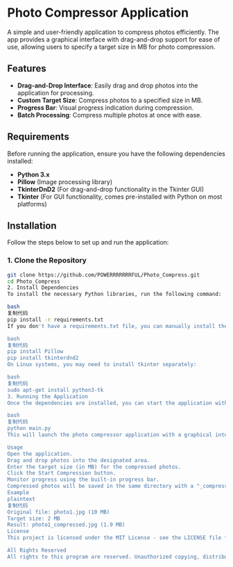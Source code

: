 # Photo Compressor Application

A simple and user-friendly application to compress photos efficiently. The app provides a graphical interface with drag-and-drop support for ease of use, allowing users to specify a target size in MB for photo compression.

## Features

- **Drag-and-Drop Interface**: Easily drag and drop photos into the application for processing.
- **Custom Target Size**: Compress photos to a specified size in MB.
- **Progress Bar**: Visual progress indication during compression.
- **Batch Processing**: Compress multiple photos at once with ease.

## Requirements

Before running the application, ensure you have the following dependencies installed:

- **Python 3.x**
- **Pillow** (Image processing library)
- **TkinterDnD2** (For drag-and-drop functionality in the Tkinter GUI)
- **Tkinter** (For GUI functionality, comes pre-installed with Python on most platforms)

## Installation

Follow the steps below to set up and run the application:

### 1. Clone the Repository

```bash
git clone https://github.com/POWERRRRRRRFUL/Photo_Compress.git
cd Photo_Compress
2. Install Dependencies
To install the necessary Python libraries, run the following command:

bash
复制代码
pip install -r requirements.txt
If you don't have a requirements.txt file, you can manually install the libraries using:

bash
复制代码
pip install Pillow
pip install tkinterdnd2
On Linux systems, you may need to install tkinter separately:

bash
复制代码
sudo apt-get install python3-tk
3. Running the Application
Once the dependencies are installed, you can start the application with:

bash
复制代码
python main.py
This will launch the photo compressor application with a graphical interface. Simply drag and drop images into the window and specify the target size in MB to begin compression.

Usage
Open the application.
Drag and drop photos into the designated area.
Enter the target size (in MB) for the compressed photos.
Click the Start Compression button.
Monitor progress using the built-in progress bar.
Compressed photos will be saved in the same directory with a "_compressed" suffix in their filenames.
Example
plaintext
复制代码
Original file: photo1.jpg (10 MB)
Target size: 2 MB
Result: photo1_compressed.jpg (1.9 MB)
License
This project is licensed under the MIT License - see the LICENSE file for details.

All Rights Reserved
All rights to this program are reserved. Unauthorized copying, distribution, modification, or any other usage of this software, in whole or in part, without the prior written permission of the author is strictly prohibited. For inquiries regarding commercial use or obtaining permission, please contact the author directly.

